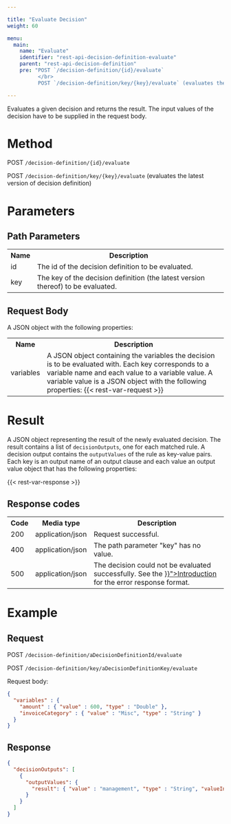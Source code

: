 ```yaml
---

title: "Evaluate Decision"
weight: 60

menu:
  main:
    name: "Evaluate"
    identifier: "rest-api-decision-definition-evaluate"
    parent: "rest-api-decision-definition"
    pre: "POST `/decision-definition/{id}/evaluate`
          </br>
          POST `/decision-definition/key/{key}/evaluate` (evaluates the latest version of decision definition)"

---
```


Evaluates a given decision and returns the result. The input values of the decision have to be supplied in the request body.


# Method

POST `/decision-definition/{id}/evaluate`

POST `/decision-definition/key/{key}/evaluate` (evaluates the latest version of decision definition)


# Parameters

## Path Parameters

<table class="table table-striped">
  <tr>
    <th>Name</th>
    <th>Description</th>
  </tr>
  <tr>
    <td>id</td>
    <td>The id of the decision definition to be evaluated.</td>
  </tr>
  <tr>
    <td>key</td>
    <td>The key of the decision definition (the latest version thereof) to be evaluated.</td>
  </tr>
</table>

## Request Body

A JSON object with the following properties:

<table class="table table-striped">
  <tr>
    <th>Name</th>
    <th>Description</th>
  </tr>
  <tr>
    <td>variables</td>
    <td>A JSON object containing the variables the decision is to be evaluated with. Each key corresponds to a variable name and each value to a variable value. A variable value is a JSON object with the following properties:
    {{< rest-var-request >}}
  </tr>
</table>


# Result

A JSON object representing the result of the newly evaluated decision.
The result contains a list of ```decisionOutputs```, one for each matched rule. A decision output contains the ```outputValues``` of the rule as key-value pairs. Each key is an output name of an output clause and each value an output value object that has the following properties: 

{{< rest-var-response >}}

## Response codes

<table class="table table-striped">
  <tr>
    <th>Code</th>
    <th>Media type</th>
    <th>Description</th>
  </tr>
  <tr>
    <td>200</td>
    <td>application/json</td>
    <td>Request successful.</td>
  </tr>
  <tr>
    <td>400</td>
    <td>application/json</td>
  <td>The path parameter "key" has no value.</td>
  <tr>
    <td>500</td>
    <td>application/json</td>
    <td>The decision could not be evaluated successfully. See the <a href="{{< relref "reference/rest/overview/index.md#error-handling" >}}">Introduction</a> for the error response format.</td>
  </tr>
</table>



# Example

## Request

POST `/decision-definition/aDecisionDefinitionId/evaluate`

POST `/decision-definition/key/aDecisionDefinitionKey/evaluate`

Request body:

```json
{
  "variables" : {
    "amount" : { "value" : 600, "type" : "Double" },
    "invoiceCategory" : { "value" : "Misc", "type" : "String" }
  }
}
```

## Response

```json
{
  "decisionOutputs": [
    {
      "outputValues": {
        "result": { "value" : "management", "type" : "String", "valueInfo" : null }
      }
    }
  ]
}
```
